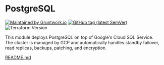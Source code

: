 <!--
:type: service
:name: PostgreSQL
:description: Deploy and manage PostgreSQL on GCP using Google's Cloud SQL Service
:icon: /_docs/postgresql.png
:category: database
:cloud: gcp
:tags: data, database, sql, postgresql
:license: open-source
:built-with: terraform
-->
# PostgreSQL
[![Maintained by Gruntwork.io](https://img.shields.io/badge/maintained%20by-gruntwork.io-%235849a6.svg)](https://gruntwork.io/?ref=repo_google_cloudsql)
[![GitHub tag (latest SemVer)](https://img.shields.io/github/tag/gruntwork-io/terraform-google-sql.svg?label=latest)](http://github.com/gruntwork-io/terraform-google-sql/releases/latest)
![Terraform Version](https://img.shields.io/badge/tf-%3E%3D0.14.0-blue.svg)

This module deploys PostgreSQL on top of Google's Cloud SQL Service. The cluster is managed by GCP and automatically handles 
standby failover, read replicas, backups, patching, and encryption.

[README.md](./README.md)
